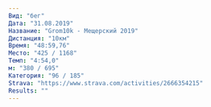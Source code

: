 ```yaml
---
Вид: "бег"
Дата: "31.08.2019"
Название: "Grom10k - Мещерский 2019"
Дистанция: "10км"
Время: "48:59,76"
Место: "425 / 1168"
Темп: "4:54,0"
м: "380 / 695"
Категория: "96 / 185"
Strava: "https://www.strava.com/activities/2666354215"
Results: ""
---
```


